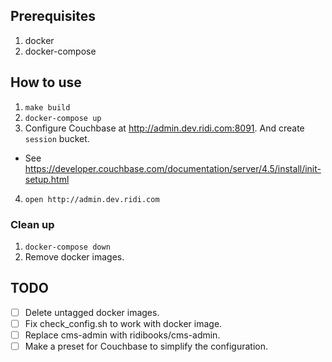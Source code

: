 ## Prerequisites

1. docker
2. docker-compose

## How to use

1. `make build`
2. `docker-compose up`
3. Configure Couchbase at http://admin.dev.ridi.com:8091. And create `session` bucket. 
- See https://developer.couchbase.com/documentation/server/4.5/install/init-setup.html
4. `open http://admin.dev.ridi.com`

### Clean up

1. `docker-compose down`
2. Remove docker images.

## TODO
- [ ] Delete untagged docker images.
- [ ] Fix check_config.sh to work with docker image.
- [ ] Replace cms-admin with ridibooks/cms-admin.
- [ ] Make a preset for Couchbase to simplify the configuration.
